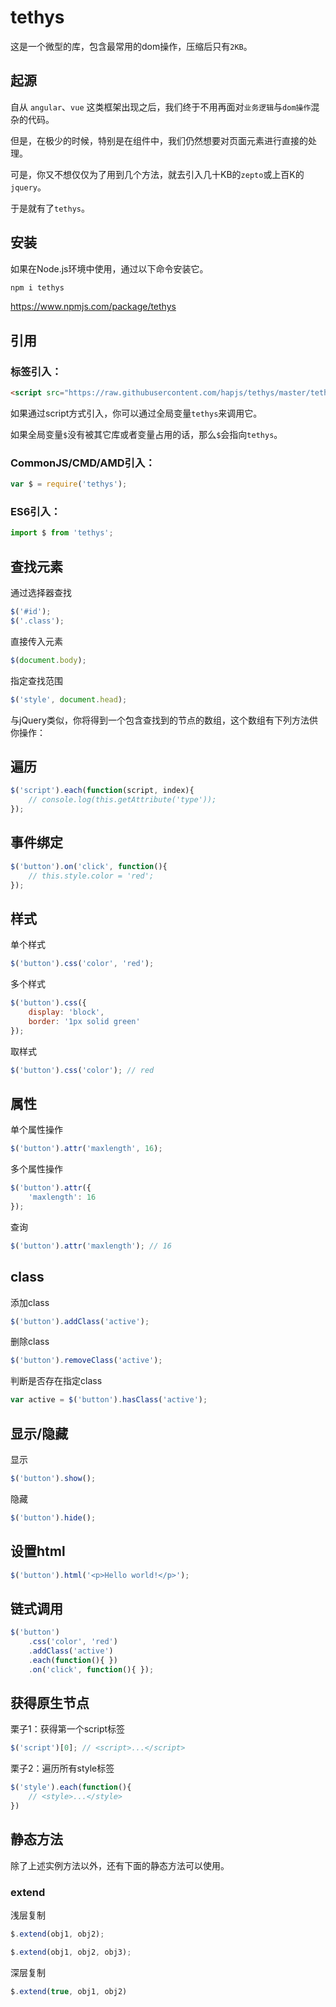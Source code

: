 # tethys 

这是一个微型的库，包含最常用的dom操作，压缩后只有`2KB`。

## 起源

自从 `angular`、`vue` 这类框架出现之后，我们终于不用再面对`业务逻辑`与`dom操作`混杂的代码。

但是，在极少的时候，特别是在组件中，我们仍然想要对页面元素进行直接的处理。

可是，你又不想仅仅为了用到几个方法，就去引入几十KB的`zepto`或上百K的`jquery`。

于是就有了`tethys`。

## 安装

如果在Node.js环境中使用，通过以下命令安装它。

```bash
npm i tethys
```

https://www.npmjs.com/package/tethys

## 引用

### 标签引入：

```html
<script src="https://raw.githubusercontent.com/hapjs/tethys/master/tethys.min.js"></script>
```

如果通过script方式引入，你可以通过全局变量`tethys`来调用它。

如果全局变量`$`没有被其它库或者变量占用的话，那么`$`会指向`tethys`。


### CommonJS/CMD/AMD引入：

```js
var $ = require('tethys');
```

### ES6引入：

```js
import $ from 'tethys';
```

## 查找元素

通过选择器查找

```js
$('#id');
$('.class');
```

直接传入元素

```js
$(document.body);
```

指定查找范围

```js
$('style', document.head);
```

与jQuery类似，你将得到一个包含查找到的节点的数组，这个数组有下列方法供你操作：

## 遍历

```js
$('script').each(function(script, index){
    // console.log(this.getAttribute('type'));
});
```

## 事件绑定

```js
$('button').on('click', function(){
    // this.style.color = 'red';
});
```

## 样式

单个样式

```js
$('button').css('color', 'red');
```

多个样式

```js
$('button').css({
    display: 'block',
    border: '1px solid green'
});
```

取样式

```js
$('button').css('color'); // red
```

## 属性


单个属性操作

```js
$('button').attr('maxlength', 16);
```

多个属性操作

```js
$('button').attr({
    'maxlength': 16
});
```

查询

```js
$('button').attr('maxlength'); // 16
```

## class

添加class

```js
$('button').addClass('active');
```

删除class

```js
$('button').removeClass('active');
```

判断是否存在指定class

```js
var active = $('button').hasClass('active');
```

## 显示/隐藏

显示

```js
$('button').show();
```

隐藏

```js
$('button').hide();
```

## 设置html

```js
$('button').html('<p>Hello world!</p>');
```

## 链式调用

```js
$('button')
    .css('color', 'red')
    .addClass('active')
    .each(function(){ })
    .on('click', function(){ });
```

## 获得原生节点

栗子1：获得第一个script标签

```js
$('script')[0]; // <script>...</script>
```

栗子2：遍历所有style标签

```js
$('style').each(function(){
    // <style>...</style>
})
```

## 静态方法

除了上述实例方法以外，还有下面的静态方法可以使用。

### extend

浅层复制

```js
$.extend(obj1, obj2);

$.extend(obj1, obj2, obj3);
```

深层复制

```js 
$.extend(true, obj1, obj2)
```
